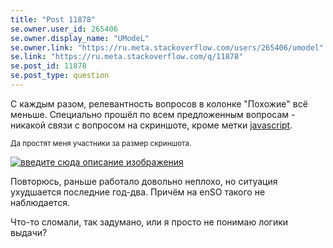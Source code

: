 ```yaml
---
title: "Post 11878"
se.owner.user_id: 265406
se.owner.display_name: "UModeL"
se.owner.link: "https://ru.meta.stackoverflow.com/users/265406/umodel"
se.link: "https://ru.meta.stackoverflow.com/q/11878"
se.post_id: 11878
se.post_type: question
---
```

<p>С каждым разом, релевантность вопросов в колонке &quot;Похожие&quot; всё меньше. Специально прошёл по всем предложенным вопросам - никакой связи с вопросом на скриншоте, кроме метки <a href="https://ru.stackoverflow.com/questions/tagged/javascript" class="post-tag" title="показать вопросы с меткой [javascript]" rel="tag">javascript</a>.</p>
<p><sup>Да простят меня участники за размер скриншота.</sup></p>
<p><a href="https://i.stack.imgur.com/ouzSE.jpg" rel="nofollow noreferrer"><img src="https://i.stack.imgur.com/ouzSE.jpg" alt="введите сюда описание изображения" /></a></p>
<p>Повторюсь, раньше работало довольно неплохо, но ситуация ухудшается последние год-два. Причём на enSO такого не наблюдается.</p>
<p>Что-то сломали, так задумано, или я просто не понимаю логики выдачи?</p>

